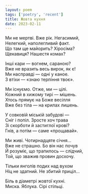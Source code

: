 ```yaml
---
layout: poem
tags: ['poetry', 'recent']
title: Жовта кухня
date: 2023-02-11
---
```


Ми не мертві. Вже рік. Негасимий,<br>
Нелегкий, наполегливий факт.<br>
Що там ще майорить? Хіросіма?<br>
Щекавиця? Нашестя комах?<br>

Інші кари — вогнем, сараною?<br>
Вже не вразить весь вирок, як є!<br>
Ми насправді — одні у каное.<br>
З втіхи — «знаю терпіння твоє».<br>

Ми існуємо. Отже, ми — цілі.<br>
Кожний в хижому тирі — мішень.<br>
Хтось прямує на Боже весілля<br>
Вже без тіла — на крилах лишень.<br>

У совковій міській забудові —<br>
Сніг і попіл. Зросте хоч трава<br>
Зі скорботи й застиглої крові?<br>
Гнів, а потім — саме «прощавай».<br>

Ми живі. Чотирнадцяте січня...<br>
Вже не страшно. Бо він нас почув<br>
Й розуміє, що трапилось — слідчий,<br>
Той, що зважив провин досхочу.<br>

Тільки янголів подих над вухом<br>
Ніц не здатний. Не збитий приціл...<br>

Біль в діаметрі жовтої кухні.<br>
Миска. Яблука. Сірі стільці.
